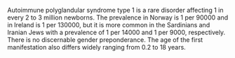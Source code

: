 Autoimmune polyglandular syndrome type 1 is a rare disorder affecting 1 in every 2 to 3 million newborns. The prevalence in Norway is 1 per 90000 and in Ireland is 1 per 130000, but it is more common in the Sardinians and Iranian Jews with a prevalence of 1 per 14000 and 1 per 9000, respectively. There is no discernable gender preponderance. The age of the first manifestation also differs widely ranging from 0.2 to 18 years.
